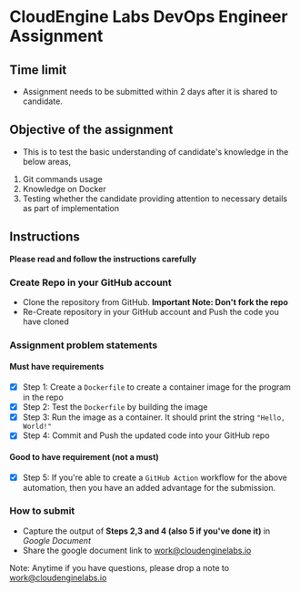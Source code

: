 # CloudEngine Labs DevOps Engineer Assignment

## Time limit
- Assignment needs to be submitted within 2 days after it is shared to candidate.

## Objective of the assignment 
- This is to test the basic understanding of candidate's knowledge in the below areas,
1. Git commands usage
2. Knowledge on Docker
3. Testing whether the candidate providing attention to necessary details as part of implementation

## Instructions
**Please read and follow the instructions carefully**

### Create Repo in your GitHub account
- Clone the repository from GitHub. **Important Note: Don't fork the repo** 
- Re-Create repository in your GitHub account and Push the code you have cloned

### Assignment problem statements
#### Must have requirements
- [x] Step 1: Create a `Dockerfile` to create a container image for the program in the repo
- [x] Step 2: Test the `Dockerfile` by building the image 
- [x] Step 3: Run the image as a container. It should print the string `"Hello, World!"`
- [x] Step 4: Commit and Push the updated code into your GitHub repo
#### Good to have requirement (not a must)
- [x] Step 5: If you're able to create a `GitHub Action` workflow for the above automation, then you have an added advantage for the submission.

### How to submit
- Capture the output of **Steps 2,3 and 4 (also 5 if you've done it)** in _Google Document_
- Share the google document link to [work@cloudenginelabs.io](mailto:work@cloudenginelabs.io)

Note: Anytime if you have questions, please drop a note to [work@cloudenginelabs.io](mailto:work@cloudenginelabs.io)
